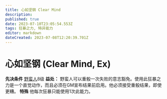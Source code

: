 ```yaml
---
title: 心如坚钢 Clear Mind
description: 
published: true
date: 2023-07-10T23:05:54.553Z
tags: 狂暴之力, 特异能力
editor: markdown
dateCreated: 2023-07-08T12:20:39.701Z
---
```


# 心如坚钢 (Clear Mind, Ex)
**先决条件** [野蛮人](/zh/野蛮人)8级
**益处：** 野蛮人可以重骰一次失败的意志豁免。使用此狂暴之力是一个直觉动作，而且必须在GM宣布结果前启用。他必须接受重骰结果，即使更糟。
**特殊** 他每次狂暴只能使用1次此能力。